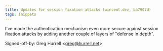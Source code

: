 ```yaml
---
title: Updates for session fixation attacks (wincent.dev, ba7907d)
tags: snippets
---
```


I've made the authentication mechanism even more secure against session fixation attacks by adding another couple of layers of "defense in depth".

Signed-off-by: Greg Hurrell &lt;greg@hurrell.net&gt;
